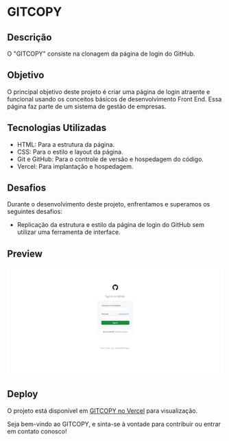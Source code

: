 # GITCOPY

## Descrição

O "GITCOPY" consiste na clonagem da página de login do GitHub.

## Objetivo

O principal objetivo deste projeto é criar uma página de login atraente e funcional usando os conceitos básicos de desenvolvimento Front End. Essa página faz parte de um sistema de gestão de empresas.

## Tecnologias Utilizadas

- HTML: Para a estrutura da página.
- CSS: Para o estilo e layout da página.
- Git e GitHub: Para o controle de versão e hospedagem do código.
- Vercel: Para implantação e hospedagem.

## Desafios

Durante o desenvolvimento deste projeto, enfrentamos e superamos os seguintes desafios:

- Replicação da estrutura e estilo da página de login do GitHub sem utilizar uma ferramenta de interface.

## Preview
![Captura de Tela do GITCOPY](https://github.com/jmbraz/GITCOPY/raw/main/Captura-GITCOPY.png)

## Deploy

O projeto está disponível em [GITCOPY no Vercel](https://gitcopy.vercel.app/) para visualização.

Seja bem-vindo ao GITCOPY, e sinta-se à vontade para contribuir ou entrar em contato conosco!
